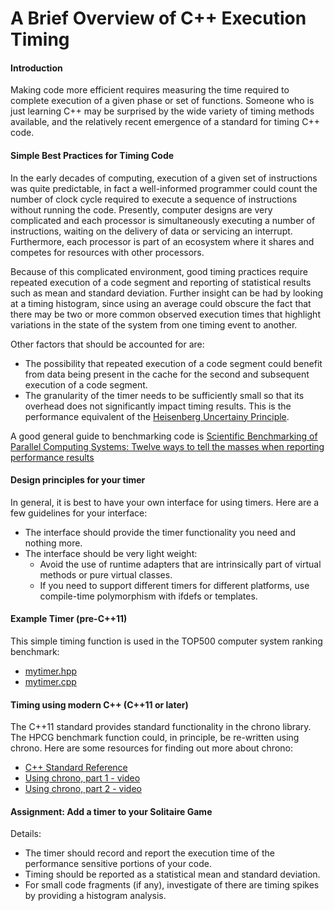 # A Brief Overview of C++ Execution Timing

#### Introduction
Making code more efficient requires measuring the time required to complete execution of a given phase or set of functions.  Someone who is just learning C++ may be surprised by the wide variety of timing methods available, and the relatively recent emergence of a standard for timing C++ code.

#### Simple Best Practices for Timing Code
In the early decades of computing, execution of a given set of instructions was quite predictable, in fact a well-informed programmer could count the number of clock cycle required to execute a sequence of instructions without running the code.  Presently, computer designs are very complicated and each processor is simultaneously executing a number of instructions, waiting on the delivery of data or servicing an interrupt.  Furthermore, each processor is part of an ecosystem where it shares and competes for resources with other processors.

Because of this complicated environment, good timing practices require repeated execution of a code segment and reporting of statistical results such as mean and standard deviation.  Further insight can be had by looking at a timing histogram, since using an average could obscure the fact that there may be two or more common observed execution times that highlight variations in the state of the system from one timing event to another.

Other factors that should be accounted for are:
- The possibility that repeated execution of a code segment could benefit from data being present in the cache for the second and subsequent execution of a code segment.
- The granularity of the timer needs to be sufficiently small so that its overhead does not significantly impact timing results.  This is the performance equivalent of the [Heisenberg Uncertainy Principle](https://en.wikipedia.org/wiki/Uncertainty_principle).

A good general guide to benchmarking code is [Scientific Benchmarking of Parallel Computing Systems: Twelve ways to tell the masses when reporting performance results](https://htor.inf.ethz.ch/publications/img/hoefler-scientific-benchmarking.pdf)

#### Design principles for your timer
In general, it is best to have your own interface for using timers.  Here are a few guidelines for your interface:

- The interface should provide the timer functionality you need and nothing more.
- The interface should be very light weight:  
   - Avoid the use of runtime adapters that are intrinsically part of virtual methods or pure virtual classes.
   - If you need to support different timers for different platforms, use compile-time polymorphism with ifdefs or templates.

#### Example Timer (pre-C++11)
This simple timing function is used in the TOP500 computer system ranking benchmark:

- [mytimer.hpp](https://github.com/hpcg-benchmark/hpcg/blob/master/src/mytimer.hpp)
- [mytimer.cpp](https://github.com/hpcg-benchmark/hpcg/blob/master/src/mytimer.cpp)


#### Timing using modern C++ (C++11 or later)

The C++11 standard provides standard functionality in the chrono library.  The HPCG benchmark function could, in principle, be re-written using chrono.  Here are some resources for finding out more about chrono:

- [C++ Standard Reference](https://en.cppreference.com/w/cpp/chrono)
- [Using chrono, part 1 - video](https://www.youtube.com/watch?v=LL8wkskDlbs) 
- [Using chrono, part 2 - video](https://www.youtube.com/watch?v=RuPfDfLKY04)

#### Assignment: Add a timer to your Solitaire Game
Details:
- The timer should record and report the execution time of the performance sensitive portions of your code.  
- Timing should be reported as a statistical mean and standard deviation.
- For small code fragments (if any), investigate of there are timing spikes by providing a histogram analysis.



